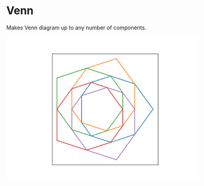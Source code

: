 # Venn
Makes Venn diagram up to any number of components.

![a polgyonal venn diagram](media/recoloured_polygon5.png)
